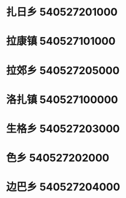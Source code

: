 # 扎日乡 540527201000
# 拉康镇 540527101000
# 拉郊乡 540527205000
# 洛扎镇 540527100000
# 生格乡 540527203000
# 色乡 540527202000
# 边巴乡 540527204000
